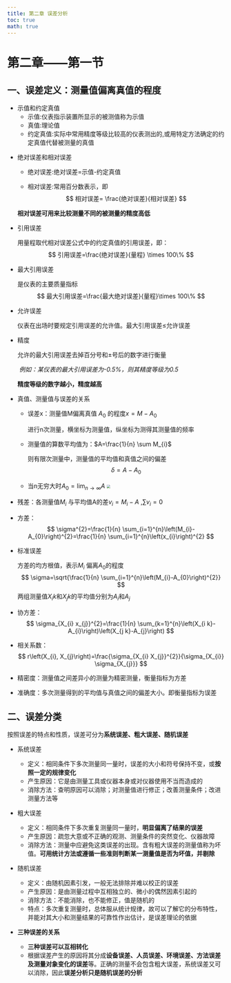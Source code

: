 ```yaml
---
title: 第二章 误差分析
toc: true
math: true
---
```

# 第二章——第一节
## 一、误差定义：测量值偏离真值的程度
* 示值和约定真值
	- 示值:仪表指示装置所显示的被测值称为示值
	- 真值:理论值
	- 约定真值:实际中常用精度等级比较高的仪表测出的,或用特定方法确定的约定真值代替被测量的真值

- 绝对误差和相对误差

  - 绝对误差:绝对误差=示值-约定真值

  - 相对误差:常用百分数表示，即
    $$
    相对误差= \frac{绝对误差}{相对误差}
    $$

  **相对误差可用来比较测量不同的被测量的精度高低**

- 引用误差

  用量程取代相对误差公式中的约定真值的引用误差，即：
  $$
  引用误差=\frac{绝对误差}{量程} \times 100\%
  $$

- 最大引用误差

  是仪表的主要质量指标
  $$
  最大引用误差=\frac{最大绝对误差}{量程}\times 100\%
  $$

- 允许误差

  仪表在出场时要规定引用误差的允许值。最大引用误差≤允许误差

- 精度

  允许的最大引用误差去掉百分号和±号后的数字进行衡量

  ​	*例如：某仪表的最大引用误差为-0.5%，则其精度等级为0.5*

  **精度等级的数字越小，精度越高**

- 真值、测量值与误差的关系

  - 误差x：测量值M偏离真值 $A_0$ 的程度$x=M-A_0$ 

    进行n次测量，横坐标为测量值，纵坐标为测得其测量值的频率

  - 测量值的算数平均值为：$A=\frac{1}{n} \sum M_{i}$ 

    则有限次测量中，测量值的平均值和真值之间的偏差
    $$
    \delta=A-A_0
    $$

  - 当n无穷大时$A_0=\lim_{n \to \infty}A$ <img src="/Users/yujiadong/Desktop/typora截图/截屏2020-09-07 下午7.35.47.png" style="zoom:50%;" /> 

- 残差：各测量值$M_i$ 与平均值A的差$v_i=M_i-A$ ,$\sum v_i=0$ 

- 方差：
  $$
  \sigma^{2}=\frac{1}{n} \sum_{i=1}^{n}\left(M_{i}-A_{0}\right)^{2}=\frac{1}{n} \sum_{i=1}^{n}\left(x_{i}\right)^{2}
  $$

- 标准误差

  方差的均方根值，表示$M_i$ 偏离$A_0$的程度
  $$
  \sigma=\sqrt{\frac{1}{n} \sum_{i=1}^{n}\left(M_{i}-A_{0}\right)^{2}}
  $$
  两组测量值$X_ik$和$X_jk$的平均值分别为$A_i$和$A_j$ 

- 协方差：
  $$
  \sigma_{X_{i} x_{j}}^{2}=\frac{1}{n} \sum_{k=1}^{n}\left(X_{i k}-A_{i}\right)\left(X_{j k}-A_{j}\right)
  $$

- 相关系数：
  $$
  r\left(X_{i}, X_{j}\right)=\frac{\sigma_{X_{i} X_{j}}^{2}}{\sigma_{X_{i}} \sigma_{X_{j}}}
  $$

- 精密度：测量值之间差异小的测量为精密测量，衡量指标为方差

- 准确度：多次测量得到的平均值与真值之间的偏差大小。即衡量指标为误差

## 二、误差分类

按照误差的特点和性质，误差可分为**系统误差、粗大误差、随机误差**

- 系统误差
  - 定义：相同条件下多次测量同一量时，误差的大小和符号保持不变，或**按照一定的规律变化**
  - 产生原因：它是由测量工具或仪器本身或对仪器使用不当而造成的
  - 消除方法：查明原因可以消除；对测量值进行修正；改善测量条件；改进测量方法等

- 粗大误差
  - 定义：相同条件下多次重复测量同一量时，**明显偏离了结果的误差**
  - 产生原因：疏忽大意或不正确的观测、测量条件的突然变化、仪器故障
  - 消除方法：测量中应避免这类误差的出现。含有粗大误差的测量值称为坏值。**可用统计方法或遵循一些准则判断某一测量值是否为坏值，并剔除**

- 随机误差
  - 定义：由随机因素引发，一般无法排除并难以校正的误差
  - 产生原因：是由测量过程中互相独立的、微小的偶然因素引起的
  - 消除方法：不能消除，也不能修正，值是随机的
  - 特点：多次重复测量时，总体服从统计规律，故可以了解它的分布特性，并能对其大小和测量结果的可靠性作出估计，是误差理论的依据

- **三种误差的关系**
  - **三种误差可以互相转化**
  - 根据误差产生的原因将其分成**设备误差、人员误差、环境误差、方法误差及测量对象变化的误差**等。正确的测量不会包含粗大误差，系统误差又可以消除，因此**误差分析只是随机误差的分析**